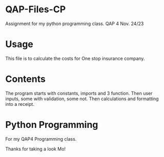 # QAP-Files-CP
Assignment for my python programming class. QAP 4 Nov. 24/23

# Usage

This file is to calculate the costs for One stop insurance company. 

# Contents
The program starts with constants, imports and 3 function. Then user inputs, some with validation, some not. Then calculations and formatting into a receipt.

# Python Programming
For my QAP4 Programming class.

Thanks for taking a look Mo! 
